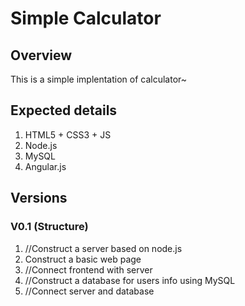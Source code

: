 # Simple Calculator

## Overview

This is a simple implentation of calculator~

## Expected details

1. HTML5 + CSS3 + JS
1. Node.js
1. MySQL
1. Angular.js

## Versions

### V0.1 (Structure)

1. //Construct a server based on node.js
1. Construct a basic web page
1. //Connect frontend with server
1. //Construct a database for users info using MySQL
1. //Connect server and database 
